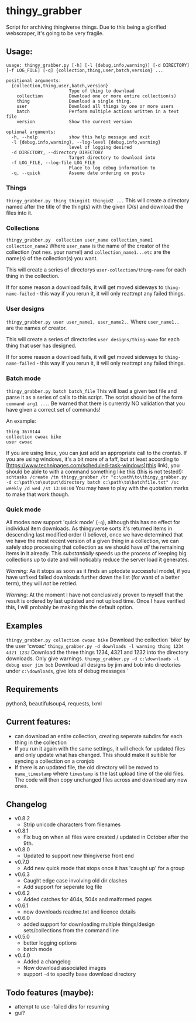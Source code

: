 # thingy_grabber
Script for archiving thingiverse things. Due to this being a glorified webscraper, it's going to be very fragile.

## Usage:
````
usage: thingy_grabber.py [-h] [-l {debug,info,warning}] [-d DIRECTORY] [-f LOG_FILE] [-q] {collection,thing,user,batch,version} ...

positional arguments:
  {collection,thing,user,batch,version}
                        Type of thing to download
    collection          Download one or more entire collection(s)
    thing               Download a single thing.
    user                Download all things by one or more users
    batch               Perform multiple actions written in a text file
    version             Show the current version

optional arguments:
  -h, --help            show this help message and exit
  -l {debug,info,warning}, --log-level {debug,info,warning}
                        level of logging desired
  -d DIRECTORY, --directory DIRECTORY
                        Target directory to download into
  -f LOG_FILE, --log-file LOG_FILE
                        Place to log debug information to
  -q, --quick           Assume date ordering on posts
````

### Things
`thingy_grabber.py thing thingid1 thingid2 ...`
This will create a directory named after the title of the thing(s) with the given ID(s) and download the files into it.

### Collections
`thingy_grabber.py  collection user_name collection_name1 collection_name2`
Where `user_name` is the name of the creator of the collection (not nes. your name!) and `collection_name1...etc` are the name(s) of the collection(s) you want.

This will create a series of directorys `user-collection/thing-name` for each thing in the collection.

If for some reason a download fails, it will get moved sideways to `thing-name-failed` - this way if you rerun it, it will only reattmpt any failed things.

### User designs
`thingy_grabber.py user user_name1, user_name2..`
Where `user_name1.. ` are the names of creator.

This will create a series of directories `user designs/thing-name` for each thing that user has designed.

If for some reason a download fails, it will get moved sideways to `thing-name-failed` - this way if you rerun it, it will only reattmpt any failed things.

### Batch mode
`thingy_grabber.py batch batch_file`
This will load a given text file and parse it as a series of calls to this script. The script should be of the form `command arg1 ...`.
Be warned that there is currently NO validation that you have given a correct set of commands!

An example:
````
thing 3670144
collection cwoac bike
user cwoac
````

If you are using linux, you can just add an appropriate call to the crontab. If you are using windows, it's a bit more of a faff, but at least according to [https://www.technipages.com/scheduled-task-windows](this link), you should be able to with a command something like this (this is not tested!): `schtasks /create /tn thingy_grabber /tr "c:\path\to\thingy_grabber.py -d c:\path\to\output\directory batch c:\path\to\batchfile.txt" /sc weekly /d wed /st 13:00:00`
You may have to play with the quotation marks to make that work though.

### Quick mode
All modes now support 'quick mode' (`-q`), although this has no effect for individual item downloads. As thingyverse sorts it's returned items in descending last modified order (I believe), once we have determined that we have the most recent version of a given thing in a collection, we can safely stop processing that collection as we should have _all_ the remaining items in it already. This _substantially_ speeds up the process of keeping big collections up to date and will noticably reduce the server load it generates.

*Warning:* As it stops as soon as it finds an uptodate successful model, if you have unfixed failed downloads further down the list (for want of a better term), they will _not_ be retried.

*Warning:* At the moment I have not conclusively proven to myself that the result is ordered by last updated and not upload time. Once I have verified this, I will probably be making this the default option.

## Examples
`thingy_grabber.py collection cwoac bike`
Download the collection 'bike' by the user 'cwoac'
`thingy_grabber.py -d downloads -l warning thing 1234 4321 1232`
Download the three things 1234, 4321 and 1232 into the directory downloads. Only give warnings.
`thingy_grabber.py -d c:\downloads -l debug user jim bob`
Download all designs by jim and bob into directories under `c:\downloads`, give lots of debug messages
`

## Requirements
python3, beautifulsoup4, requests, lxml

## Current features:
- can download an entire collection, creating seperate subdirs for each thing in the collection
- If you run it again with the same settings, it will check for updated files and only update what has changed. This should make it suitible for syncing a collection on a cronjob
- If there is an updated file, the old directory will be moved to `name_timestamp` where `timestamp` is the last upload time of the old files. The code will then copy unchanged files across and download any new ones.

## Changelog
* v0.8.2
  - Strip unicode characters from filenames
* v0.8.1
  - Fix bug on when all files were created / updated in October after the 9th.
* v0.8.0
  - Updated to support new thingiverse front end
* v0.7.0
  - Add new quick mode that stops once it has 'caught up' for a group
* v0.6.3
  - Caught edge case involving old dir clashes
  - Add support for seperate log file
* v0.6.2
  - Added catches for 404s, 504s and malformed pages
* v0.6.1
  - now downloads readme.txt and licence details
* v0.6.0
  - added support for downloading multiple things/design sets/collections from the command line
* v0.5.0
  - better logging options
  - batch mode
* v0.4.0
  - Added a changelog
  - Now download associated images
  - support `-d` to specify base download directory 

## Todo features (maybe):
- attempt to use -failed dirs for resuming
- gui?

